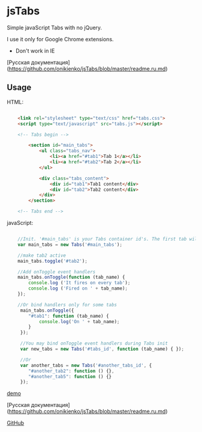 jsTabs
======
Simple javaScript Tabs with no jQuery.

I use it only for Google Chrome extensions.

- Don't work in IE

[Русская документация] (https://github.com/onikienko/jsTabs/blob/master/readme.ru.md)

Usage
-----
HTML:

```html

    <link rel="stylesheet" type="text/css" href="tabs.css">
    <script type="text/javascript" src="tabs.js"></script>

    <!-- Tabs begin -->

        <section id="main_tabs">
            <ul class="tabs_nav">
                <li><a href="#tab1">Tab 1</a></li>
                <li><a href="#tab2">Tab 2</a></li>
            </ul>

            <div class="tabs_content">
                <div id="tab1">Tab1 content</div>
                <div id="tab2">Tab2 content</div>
            </div>
        </section>

    <!-- Tabs end -->

```

javaScript:

```javaScript

    //Init. '#main_tabs' is your Tabs container id's. The first tab will be activated.
    var main_tabs = new Tabs('#main_tabs');

    //make tab2 active
    main_tabs.toggle('#tab2');

    //Add onToggle event handlers
    main_tabs.onToggle(function (tab_name) {
        console.log ('It fires on every tab');
        console.log ('Fired on ' + tab_name);
    });

    //Or bind handlers only for some tabs
     main_tabs.onToggle({
        "#tab1": function (tab_name) {
            console.log('On ' + tab_name);
        }
     });

     //You may bind onToggle event handlers during Tabs init
     var new_tabs = new Tabs('#tabs_id', function (tab_name) { });

     //Or
     var another_tabs = new Tabs('#another_tabs_id', {
        "#another_tab2": function () {},
        "#another_tab5": function () {}
     });

```

[demo](http://sbox.pp.ua/jstabs/demo.html)

[Русская документация] (https://github.com/onikienko/jsTabs/blob/master/readme.ru.md)

[GitHub](https://github.com/onikienko/jsTabs)
